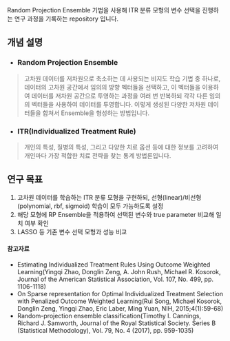 Random Projection Ensemble 기법을 사용해 ITR 분류 모형의 변수 선택을 진행하는 연구 과정을 기록하는 repository 입니다. 

## 개념 설명

- ### Random Projection Ensemble
> 고차원 데이터를 저차원으로 축소하는 데 사용되는 비지도 학습 기법 중 하나로, 데이터의 고차원 공간에서 임의의 방향 벡터들을 선택하고, 이 벡터들을 이용하여 데이터를 저차원 공간으로 투영하는 과정을 여러 번 반복하되 각각 다른 임의의 벡터들을 사용하여 데이터를 투영합니다. 이렇게 생성된 다양한 저차원 데이터들을 합쳐서 Ensemble을 형성하는 방법입니다.

- ### ITR(Individualized Treatment Rule)
> 개인의 특성, 질병의 특성, 그리고 다양한 치료 옵션 등에 대한 정보를 고려하여 개인마다 가장 적합한 치료 전략을 찾는 통계 방법론입니다.




## 연구 목표

1. 고차원 데이터를 학습하는 ITR 분류 모형을 구현하되, 선형(linear)/비선형(polynomial, rbf, sigmoid) 학습이 모두 가능하도록 설정
2. 해당 모형에 RP Ensemble을 적용하여 선택된 변수와 true parameter 비교해 일치 여부 확인
3. LASSO 등 기존 변수 선택 모형과 성능 비교


#### 참고자료
- Estimating Individualized Treatment Rules Using Outcome Weighted Learning(Yingqi Zhao, Donglin Zeng, A. John Rush, Michael R. Kosorok, Journal of the American Statistical Association, Vol. 107, No. 499, pp. 1106-1118)
- On Sparse representation for Optimal Individualized Treatment Selection with Penalized Outcome Weighted Learning(Rui Song, Michael Kosorok, Donglin Zeng, Yingqi Zhao, Eric Laber, Ming Yuan, NIH, 2015;4(1):59-68)
- Random-projection ensemble classification(Timothy I. Cannings, Richard J. Samworth, Journal of the Royal Statistical Society. Series B (Statistical Methodology), Vol. 79, No. 4 (2017), pp. 959-1035)
